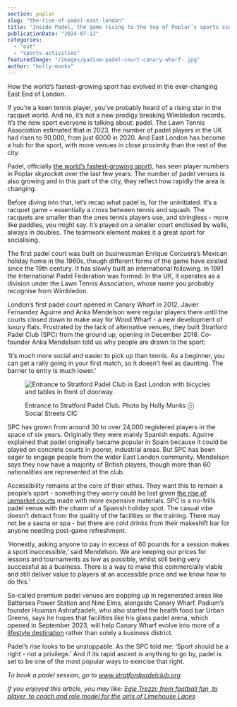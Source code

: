 ```yaml
---
section: poplar
slug: "the-rise-of-padel-east-london"
title: "Inside Padel, the game rising to the top of Poplar’s sports scene"
publicationDate: "2024-07-12"
categories: 
  - "out"
  - "sports-activities"
featuredImage: "/images/padium-padel-court-canary-wharf-.jpg"
author: "holly-munks"
---
```


How the world’s fastest-growing sport has evolved in the ever-changing East End of London.

If you’re a keen tennis player, you’ve probably heard of a rising star in the racquet world. And no, it’s not a new prodigy breaking Wimbledon records. It’s the new sport everyone is talking about: padel. The Lawn Tennis Association estimated that in 2023, the number of padel players in the UK had risen to 90,000, from just 6000 in 2020. And East London has become a hub for the sport, with more venues in close proximity than the rest of the city. 

Padel, officially [the world’s fastest-growing sport](https://www.losbergerdeboer.com/uk/insights/the-rise-of-padel-the-fastest-growing-sport-in-the-world/#:~:text=Padel%20has%20seen%20exponential%20growth,worldwide%2C%20especially%20in%20the%20UK.&text=An%20additional%20250%20Padel%20court,in%20just%201%20year!)), has seen player numbers in Poplar skyrocket over the last few years. The number of padel venues is also growing and in this part of the city, they reflect how rapidly the area is changing. 

Before diving into that, let’s recap what padel is, for the uninitiated. It’s a racquet game – essentially a cross between tennis and squash. The racquets are smaller than the ones tennis players use, and stringless - more like paddles, you might say. It’s played on a smaller court enclosed by walls, always in doubles. The teamwork element makes it a great sport for socialising. 

The first padel court was built on businessman Enrique Corcuera’s Mexican holiday home in the 1960s, though different forms of the game have existed since the 19th century. It has slowly built an international following. In 1991 the International Padel Federation was formed. In the UK, it operates as a division under the Lawn Tennis Association, whose name you probably recognise from Wimbledon.

London’s first padel court opened in Canary Wharf in 2012. Javier Fernandez Aguirre and Anka Mendelson were regular players there until the courts closed down to make way for Wood Wharf - a new development of luxury flats. Frustrated by the lack of alternative venues, they built Stratford Padel Club (SPC) from the ground up, opening in December 2018. Co-founder Anka Mendelson told us why people are drawn to the sport:

‘It’s much more social and easier to pick up than tennis. As a beginner, you can get a rally going in your first match, so it doesn’t feel as daunting. The barrier to entry is much lower.’ 

<figure>

![Entrance to Stratford Padel Club in East London with bicycles and tables in front of doorway.](/images/outdoor-area-stratford-padel-club--1024x683.jpg)

<figcaption>

Entrance to Stratford Padel Club. Photo by Holly Munks ⓒ Social Streets CIC

</figcaption>

</figure>

SPC has grown from around 30 to over 24,000 registered players in the space of six years. Originally they were mainly Spanish expats. Aguirre explained that padel originally became popular in Spain because it could be played on concrete courts in poorer, industrial areas. But SPC has been eager to engage people from the wider East London community. Mendelson says they now have a majority of British players, though more than 60 nationalities are represented at the club. 

Accessibility remains at the core of their ethos. They want this to remain a people’s sport - something they worry could be lost given [the rise of upmarket courts](https://wharf-life.com/interviews/stratford-padel-club-anka-mandelson-padel-tennis-east-london/) made with more expensive materials. SPC is a no-frills padel venue with the charm of a Spanish holiday spot. The casual vibe doesn’t detract from the quality of the facilities or the training. There may not be a sauna or spa - but there are cold drinks from their makeshift bar for anyone needing post-game refreshment. 

‘Honestly, asking anyone to pay in excess of 60 pounds for a session makes a sport inaccessible,’ said Mendelson. We are keeping our prices for lessons and tournaments as low as possible, whilst still being very successful as a business. There is a way to make this commercially viable and still deliver value to players at an accessible price and we know how to do this.’

So-called premium padel venues are popping up in regenerated areas like Battersea Power Station and Nine Elms, alongside Canary Wharf. Padium’s founder Houman Ashrafzadeh, who also started the health food bar Urban Greens, says he hopes that facilities like his glass padel arena, which opened in September 2023, will help Canary Wharf evolve into more of a [lifestyle destination](https://offices.canarywharf.com/news/in-conversation-with-houman-ashrafzadeh-founder-of-padium/) rather than solely a business district. 

Padel’s rise looks to be unstoppable. As the SPC told me: ‘Sport should be a right - not a privilege.’ And if its rapid ascent is anything to go by, padel is set to be one of the most popular ways to exercise that right. 

_To book a padel session, go to www.stratfordpadelclub.org_

  
_If you enjoyed this article, you may like:_ [_Egle Trezzi: from football fan, to player, to coach and role model for the girls of Limehouse Laces_](https://poplarlondon.co.uk/egle-trezzi-coach-limehouse-laces-interview/)
